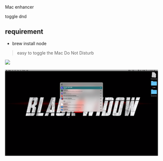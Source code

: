 Mac enhancer

toggle dnd


## requirement

- brew install node
<!-- more -->
> easy to toggle the Mac Do Not Disturb

[![](https://img.shields.io/badge/version-v1.1-green)](./DO%20NOT%20DISTURB.alfredworkflow)

![](./screenshot.gif)
